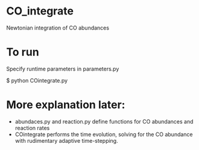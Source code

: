 # CO_integrate
Newtonian integration of CO abundances

# To run
Specify runtime parameters in parameters.py

$ python COintegrate.py



# More explanation later: 
- abundaces.py and reaction.py define functions for CO abundances and reaction rates
- COintegrate performs the time evolution, solving for the CO abundance with rudimentary adaptive time-stepping. 
